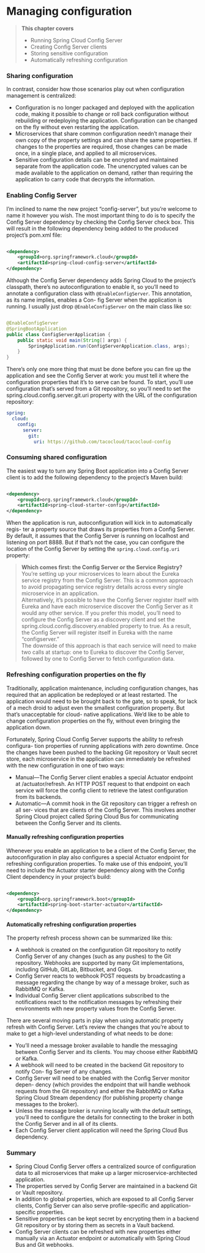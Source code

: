 # Managing configuration

> **This chapter covers**
> - Running Spring Cloud Config Server
> - Creating Config Server clients
> - Storing sensitive configuration
> - Automatically refreshing configuration

### Sharing configuration

In contrast, consider how those scenarios play out when configuration management is centralized:

- Configuration is no longer packaged and deployed with the application code, making it possible to change or roll back
  configuration without rebuilding or redeploying the application. Configuration can be changed on the fly without even
  restarting the application.
- Microservices that share common configuration needn’t manage their own copy of the property settings and can share the
  same properties. If changes to the properties are required, those changes can be made once, in a single place, and
  applied to all microservices.
- Sensitive configuration details can be encrypted and maintained separate from the application code. The unencrypted
  values can be made available to the application on demand, rather than requiring the application to carry code that
  decrypts the information.

### Enabling Config Server

I’m inclined to name the new project “config-server”, but you’re welcome to name it however you wish. The most important
thing to do is to specify the Config Server dependency by checking the Config Server check box. This will result in the
following dependency being added to the produced project’s pom.xml file:

```xml

<dependency>
    <groupId>org.springframework.cloud</groupId>
    <artifactId>spring-cloud-config-server</artifactId>
</dependency>
```

Although the Config Server dependency adds Spring Cloud to the project’s classpath, there’s no autoconfiguration to
enable it, so you’ll need to annotate a configuration class with `@EnableConfigServer`. This annotation, as its name
implies, enables a Con- fig Server when the application is running. I usually just drop `@EnableConfigServer` on the
main class like so:

```java

@EnableConfigServer
@SpringBootApplication
public class ConfigServerApplication {
    public static void main(String[] args) {
        SpringApplication.run(ConfigServerApplication.class, args);
    }
}
```

There’s only one more thing that must be done before you can fire up the application and see the Config Server at work:
you must tell it where the configuration properties that it’s to serve can be found. To start, you’ll use configuration
that’s served from a Git repository, so you’ll need to set the spring.cloud.config.server.git.uri property with the URL
of the configuration repository:

```yaml
spring:
  cloud:
    config:
      server:
        git:
          uri: https://github.com/tacocloud/tacocloud-config
```

### Consuming shared configuration

The easiest way to turn any Spring Boot application into a Config Server client is to add the following dependency to
the project’s Maven build:

```xml

<dependency>
    <groupId>org.springframework.cloud</groupId>
    <artifactId>spring-cloud-starter-config</artifactId>
</dependency>
```

When the application is run, autoconfiguration will kick in to automatically regis- ter a property source that draws its
properties from a Config Server. By default, it assumes that the Config Server is running on localhost and listening on
port 8888. But if that’s not the case, you can configure the location of the Config Server by setting
the `spring.cloud.config.uri` property:

> **Which comes first: the Config Server or the Service Registry?**<br>
> You’re setting up your microservices to learn about the Eureka service registry from the Config Server. This is a common approach to avoid propagating service registry details across every single microservice in an application.<br>
> Alternatively, it’s possible to have the Config Server register itself with Eureka and have each microservice discover the Config Server as it would any other service. If you prefer this model, you’ll need to configure the Config Server as a discovery client and set the spring.cloud.config.discovery.enabled property to true. As a result, the Config Server will register itself in Eureka with the name “configserver.”<br>
> The downside of this approach is that each service will need to make two calls at startup: one to Eureka to discover the Config Server, followed by one to Config Server to fetch configuration data.

### Refreshing configuration properties on the fly

Traditionally, application maintenance, including configuration changes, has required that an application be redeployed
or at least restarted. The application would need to be brought back to the gate, so to speak, for lack of a mech droid
to adjust even the smallest configuration property. But that’s unacceptable for cloud- native applications. We’d like to
be able to change configuration properties on the fly, without even bringing the application down.

Fortunately, Spring Cloud Config Server supports the ability to refresh configura- tion properties of running
applications with zero downtime. Once the changes have been pushed to the backing Git repository or Vault secret store,
each microservice in the application can immediately be refreshed with the new configuration in one of two ways:

- Manual—The Config Server client enables a special Actuator endpoint at /actuator/refresh. An HTTP POST request to that
  endpoint on each service will force the config client to retrieve the latest configuration from its backends.
- Automatic—A commit hook in the Git repository can trigger a refresh on all ser- vices that are clients of the Config
  Server. This involves another Spring Cloud project called Spring Cloud Bus for communicating between the Config Server
  and its clients.

#### Manually refreshing configuration properties

Whenever you enable an application to be a client of the Config Server, the autoconfiguration in play also configures a
special Actuator endpoint for refreshing configuration properties. To make use of this endpoint, you’ll need to include
the Actuator starter dependency along with the Config Client dependency in your project’s build:

```xml

<dependency>
    <groupId>org.springframework.boot</groupId>
    <artifactId>spring-boot-starter-actuator</artifactId>
</dependency>
```

#### Automatically refreshing configuration properties

The property refresh process shown can be summarized like this:

- A webhook is created on the configuration Git repository to notify Config Server of any changes (such as any pushes)
  to the Git repository. Webhooks are supported by many Git implementations, including GitHub, GitLab, Bitbucket, and
  Gogs.
- Config Server reacts to webhook POST requests by broadcasting a message regarding the change by way of a message
  broker, such as RabbitMQ or Kafka.
- Individual Config Server client applications subscribed to the notifications react to the notification messages by
  refreshing their environments with new property values from the Config Server.

There are several moving parts in play when using automatic property refresh with Config Server. Let’s review the
changes that you’re about to make to get a high-level understanding of what needs to be done:

- You’ll need a message broker available to handle the messaging between Config Server and its clients. You may choose
  either RabbitMQ or Kafka.
- A webhook will need to be created in the backend Git repository to notify Con- fig Server of any changes.
- Config Server will need to be enabled with the Config Server monitor depen- dency (which provides the endpoint that
  will handle webhook requests from the Git repository) and either the RabbitMQ or Kafka Spring Cloud Stream
  dependency (for publishing property change messages to the broker).
- Unless the message broker is running locally with the default settings, you’ll need to configure the details for
  connecting to the broker in both the Config Server and in all of its clients.
- Each Config Server client application will need the Spring Cloud Bus dependency.

### Summary

- Spring Cloud Config Server offers a centralized source of configuration data to all microservices that make up a
  larger microservice-architected application.
- The properties served by Config Server are maintained in a backend Git or Vault repository.
- In addition to global properties, which are exposed to all Config Server clients, Config Server can also serve
  profile-specific and application-specific properties.
- Sensitive properties can be kept secret by encrypting them in a backend Git repository or by storing them as secrets
  in a Vault backend.
- Config Server clients can be refreshed with new properties either manually via an Actuator endpoint or automatically
  with Spring Cloud Bus and Git webhooks.